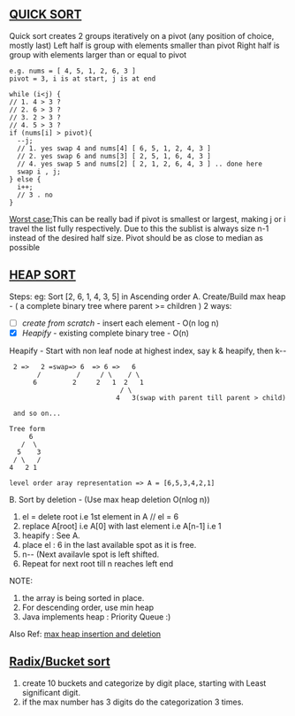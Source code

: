 ## [QUICK SORT](https://leetcode.com/submissions/detail/401452867/)
Quick sort creates 2 groups iteratively on a pivot (any position of choice, mostly last)
Left half is group with elements smaller than pivot
Right half is group with elements larger than or equal to pivot
```
e.g. nums = [ 4, 5, 1, 2, 6, 3 ] 
pivot = 3, i is at start, j is at end

while (i<j) {
// 1. 4 > 3 ?
// 2. 6 > 3 ?
// 3. 2 > 3 ?
// 4. 5 > 3 ?
if (nums[i] > pivot){
  --j; 
  // 1. yes swap 4 and nums[4] [ 6, 5, 1, 2, 4, 3 ]
  // 2. yes swap 6 and nums[3] [ 2, 5, 1, 6, 4, 3 ]
  // 4. yes swap 5 and nums[2] [ 2, 1, 2, 6, 4, 3 ] .. done here
  swap i , j;
} else {
  i++;
  // 3 . no
}
```
[Worst case:](https://en.wikipedia.org/wiki/Quicksort#Worst-case_analysis)This can be really bad if pivot is smallest or largest, making j or i travel the list fully respectively. Due to this the sublist is always size n-1 instead of the desired half size.
Pivot should be as close to median as possible

## [HEAP SORT](https://www.youtube.com/watch?v=Q_eia3jC9Ts)
Steps:
eg: Sort [2, 6, 1, 4, 3, 5] in Ascending order 
A. Create/Build max heap -  ( a complete binary tree where parent >= children )
 2 ways: 
 - [ ] *create from scratch* - insert each element - O(n log n) 
 - [x] *Heapify* - existing complete binary tree - O(n)
      
Heapify - Start with non leaf node at highest index, say k & heapify, then k--
 ``` 
  2 =>   2 =swap=> 6  => 6 =>   6
        /         /     / \    / \
       6         2     2   1  2   1
                             / \
                            4   3(swap with parent till parent > child)
                            
  and so on...                       
 
```
```
Tree form
     6     
   /  \
  5    3
 / \   / 
4   2 1
```
```
level order aray representation => A = [6,5,3,4,2,1]
```
B. Sort by deletion  - (Use max heap deletion O(nlog n))
 1. el = delete root i.e 1st element in A // el = 6
 2. replace A[root] i.e A[0] with last element i.e A[n-1] i.e 1 
 3. heapify : See A.
 4. place el : 6 in the last available spot as it is free. 
 5. n-- (Next availavle spot is left shifted.
 6. Repeat for next root till n reaches left end

NOTE: 
1. the array is being sorted in place.
2. For descending order, use min heap
3. Java implements heap : Priority Queue :)
    
Also Ref: [max heap insertion and deletion](https://www.youtube.com/watch?v=NEtwJASLU8Q&t=969s)

## [Radix/Bucket sort](https://www.youtube.com/watch?v=JMlYkE8hGJM)
1. create 10 buckets and categorize by digit place, starting with Least significant digit.
2. if the max number has 3 digits do the categorization 3 times.



